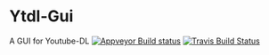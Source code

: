 # Ytdl-Gui
A GUI for Youtube-DL
[![Appveyor Build status](https://ci.appveyor.com/api/projects/status/772gt5qyb5circ3f?svg=true)](https://ci.appveyor.com/project/cainy-a/ytdl-gui)
[![Travis Build Status](https://travis-ci.com/cainy-a/Ytdl-Gui.svg?branch=master)](https://travis-ci.com/cainy-a/Ytdl-Gui)
